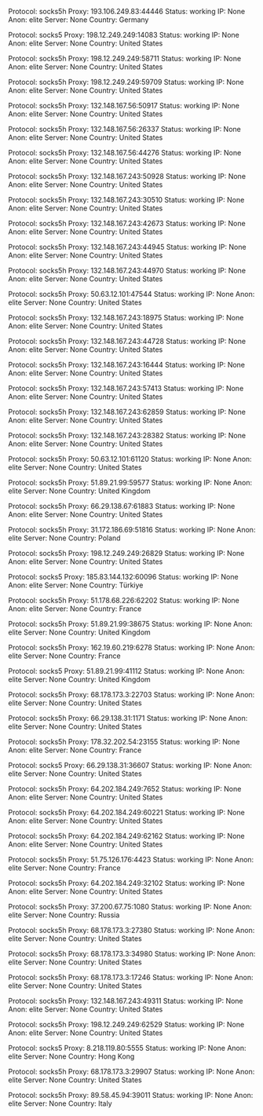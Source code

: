 Protocol: socks5h
Proxy: 193.106.249.83:44446
Status: working
IP: None
Anon: elite
Server: None
Country: Germany

Protocol: socks5
Proxy: 198.12.249.249:14083
Status: working
IP: None
Anon: elite
Server: None
Country: United States

Protocol: socks5h
Proxy: 198.12.249.249:58711
Status: working
IP: None
Anon: elite
Server: None
Country: United States

Protocol: socks5h
Proxy: 198.12.249.249:59709
Status: working
IP: None
Anon: elite
Server: None
Country: United States

Protocol: socks5h
Proxy: 132.148.167.56:50917
Status: working
IP: None
Anon: elite
Server: None
Country: United States

Protocol: socks5h
Proxy: 132.148.167.56:26337
Status: working
IP: None
Anon: elite
Server: None
Country: United States

Protocol: socks5h
Proxy: 132.148.167.56:44276
Status: working
IP: None
Anon: elite
Server: None
Country: United States

Protocol: socks5h
Proxy: 132.148.167.243:50928
Status: working
IP: None
Anon: elite
Server: None
Country: United States

Protocol: socks5h
Proxy: 132.148.167.243:30510
Status: working
IP: None
Anon: elite
Server: None
Country: United States

Protocol: socks5h
Proxy: 132.148.167.243:42673
Status: working
IP: None
Anon: elite
Server: None
Country: United States

Protocol: socks5h
Proxy: 132.148.167.243:44945
Status: working
IP: None
Anon: elite
Server: None
Country: United States

Protocol: socks5h
Proxy: 132.148.167.243:44970
Status: working
IP: None
Anon: elite
Server: None
Country: United States

Protocol: socks5h
Proxy: 50.63.12.101:47544
Status: working
IP: None
Anon: elite
Server: None
Country: United States

Protocol: socks5h
Proxy: 132.148.167.243:18975
Status: working
IP: None
Anon: elite
Server: None
Country: United States

Protocol: socks5h
Proxy: 132.148.167.243:44728
Status: working
IP: None
Anon: elite
Server: None
Country: United States

Protocol: socks5h
Proxy: 132.148.167.243:16444
Status: working
IP: None
Anon: elite
Server: None
Country: United States

Protocol: socks5h
Proxy: 132.148.167.243:57413
Status: working
IP: None
Anon: elite
Server: None
Country: United States

Protocol: socks5h
Proxy: 132.148.167.243:62859
Status: working
IP: None
Anon: elite
Server: None
Country: United States

Protocol: socks5h
Proxy: 132.148.167.243:28382
Status: working
IP: None
Anon: elite
Server: None
Country: United States

Protocol: socks5h
Proxy: 50.63.12.101:61120
Status: working
IP: None
Anon: elite
Server: None
Country: United States

Protocol: socks5h
Proxy: 51.89.21.99:59577
Status: working
IP: None
Anon: elite
Server: None
Country: United Kingdom

Protocol: socks5h
Proxy: 66.29.138.67:61883
Status: working
IP: None
Anon: elite
Server: None
Country: United States

Protocol: socks5h
Proxy: 31.172.186.69:51816
Status: working
IP: None
Anon: elite
Server: None
Country: Poland

Protocol: socks5h
Proxy: 198.12.249.249:26829
Status: working
IP: None
Anon: elite
Server: None
Country: United States

Protocol: socks5
Proxy: 185.83.144.132:60096
Status: working
IP: None
Anon: elite
Server: None
Country: Türkiye

Protocol: socks5h
Proxy: 51.178.68.226:62202
Status: working
IP: None
Anon: elite
Server: None
Country: France

Protocol: socks5h
Proxy: 51.89.21.99:38675
Status: working
IP: None
Anon: elite
Server: None
Country: United Kingdom

Protocol: socks5h
Proxy: 162.19.60.219:6278
Status: working
IP: None
Anon: elite
Server: None
Country: France

Protocol: socks5
Proxy: 51.89.21.99:41112
Status: working
IP: None
Anon: elite
Server: None
Country: United Kingdom

Protocol: socks5h
Proxy: 68.178.173.3:22703
Status: working
IP: None
Anon: elite
Server: None
Country: United States

Protocol: socks5h
Proxy: 66.29.138.31:1171
Status: working
IP: None
Anon: elite
Server: None
Country: United States

Protocol: socks5h
Proxy: 178.32.202.54:23155
Status: working
IP: None
Anon: elite
Server: None
Country: France

Protocol: socks5
Proxy: 66.29.138.31:36607
Status: working
IP: None
Anon: elite
Server: None
Country: United States

Protocol: socks5h
Proxy: 64.202.184.249:7652
Status: working
IP: None
Anon: elite
Server: None
Country: United States

Protocol: socks5h
Proxy: 64.202.184.249:60221
Status: working
IP: None
Anon: elite
Server: None
Country: United States

Protocol: socks5h
Proxy: 64.202.184.249:62162
Status: working
IP: None
Anon: elite
Server: None
Country: United States

Protocol: socks5h
Proxy: 51.75.126.176:4423
Status: working
IP: None
Anon: elite
Server: None
Country: France

Protocol: socks5h
Proxy: 64.202.184.249:32102
Status: working
IP: None
Anon: elite
Server: None
Country: United States

Protocol: socks5h
Proxy: 37.200.67.75:1080
Status: working
IP: None
Anon: elite
Server: None
Country: Russia

Protocol: socks5h
Proxy: 68.178.173.3:27380
Status: working
IP: None
Anon: elite
Server: None
Country: United States

Protocol: socks5h
Proxy: 68.178.173.3:34980
Status: working
IP: None
Anon: elite
Server: None
Country: United States

Protocol: socks5h
Proxy: 68.178.173.3:17246
Status: working
IP: None
Anon: elite
Server: None
Country: United States

Protocol: socks5h
Proxy: 132.148.167.243:49311
Status: working
IP: None
Anon: elite
Server: None
Country: United States

Protocol: socks5h
Proxy: 198.12.249.249:62529
Status: working
IP: None
Anon: elite
Server: None
Country: United States

Protocol: socks5
Proxy: 8.218.119.80:5555
Status: working
IP: None
Anon: elite
Server: None
Country: Hong Kong

Protocol: socks5h
Proxy: 68.178.173.3:29907
Status: working
IP: None
Anon: elite
Server: None
Country: United States

Protocol: socks5h
Proxy: 89.58.45.94:39011
Status: working
IP: None
Anon: elite
Server: None
Country: Italy

